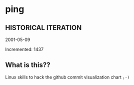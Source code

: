 # ping

## HISTORICAL ITERATION
2001-05-09

Incremented: 1437

## What is this?? 
Linux skills to hack the github commit visualization chart `;-)`
